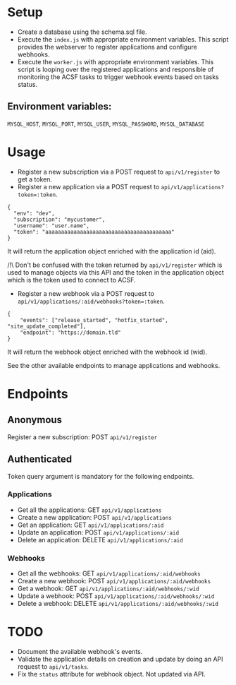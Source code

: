 # Setup
- Create a database using the schema.sql file.
- Execute the `index.js` with appropriate environment variables. This script
provides the webserver to register applications and configure webhooks.
- Execute the `worker.js` with appropriate environment variables. This script
is looping over the registered applications and responsible of monitoring the
ACSF tasks to trigger webhook events based on tasks status.

## Environment variables:
`MYSQL_HOST`, `MYSQL_PORT`, `MYSQL_USER`, `MYSQL_PASSWORD`, `MYSQL_DATABASE`

# Usage
- Register a new subscription via a POST request to `api/v1/register` to get a token.
- Register a new application via a POST request to `api/v1/applications?token=:token`.
```
{
  "env": "dev",
  "subscription": "mycustomer",
  "username": "user.name",
  "token": "aaaaaaaaaaaaaaaaaaaaaaaaaaaaaaaaaaaaaaaa"
}
```
It will return the application object enriched with the application id (aid).

/!\ Don't be confused with the token returned by `api/v1/register` which is used
to manage objects via this API and the token in the application object which is
the token used to connect to ACSF.
- Register a new webhook via a POST request to `api/v1/applications/:aid/webhooks?token=:token`.
```
{
    "events": ["release_started", "hotfix_started", "site_update_completed"],
    "endpoint": "https://domain.tld"
}
```
It will return the webhook object enriched with the webhook id (wid).

See the other available endpoints to manage applications and webhooks.

# Endpoints
## Anonymous
Register a new subscription: POST `api/v1/register`

## Authenticated
Token query argument is mandatory for the following endpoints.
### Applications
- Get all the applications: GET `api/v1/applications`
- Create a new application: POST `api/v1/applications`
- Get an application: GET `api/v1/applications/:aid`
- Update an application: POST `api/v1/applications/:aid`
- Delete an application: DELETE `api/v1/applications/:aid`

### Webhooks
- Get all the webhooks: GET `api/v1/applications/:aid/webhooks`
- Create a new webhook: POST `api/v1/applications/:aid/webhooks`
- Get a webhook: GET `api/v1/applications/:aid/webhooks/:wid`
- Update a webhook: POST `api/v1/applications/:aid/webhooks/:wid`
- Delete a webhook: DELETE `api/v1/applications/:aid/webhooks/:wid`

# TODO
- Document the available webhook's events.
- Validate the application details on creation and update by doing an API request to `api/v1/tasks`.
- Fix the `status` attribute for webhook object. Not updated via API.
